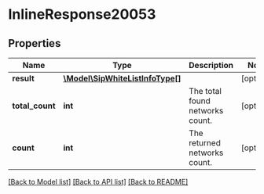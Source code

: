 # InlineResponse20053

## Properties
Name | Type | Description | Notes
------------ | ------------- | ------------- | -------------
**result** | [**\Model\SipWhiteListInfoType[]**](SipWhiteListInfoType.md) |  | [optional] 
**total_count** | **int** | The total found networks count. | [optional] 
**count** | **int** | The returned networks count. | [optional] 

[[Back to Model list]](../README.md#documentation-for-models) [[Back to API list]](../README.md#documentation-for-api-endpoints) [[Back to README]](../README.md)


